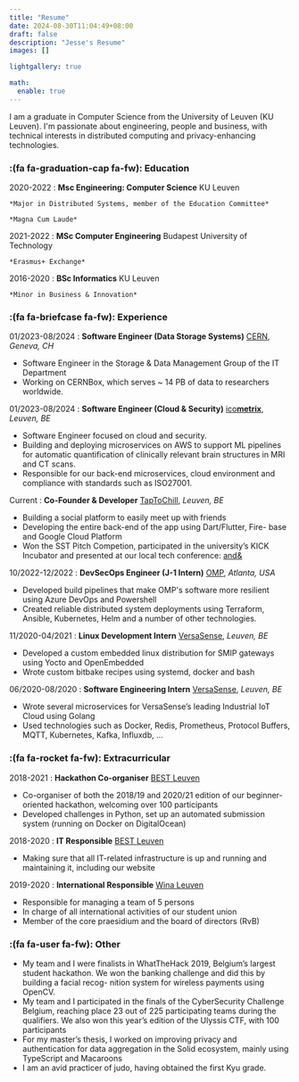 ```yaml
---
title: "Resume"
date: 2024-08-30T11:04:49+08:00
draft: false
description: "Jesse's Resume"
images: []

lightgallery: true

math:
  enable: true
---
```

I am a graduate in Computer Science from the University of Leuven (KU Leuven). I'm passionate about engineering, 
people and business, with technical interests in distributed computing and privacy-enhancing technologies. 


### :(fa fa-graduation-cap fa-fw): Education
2020-2022
:   **Msc Engineering: Computer Science** KU Leuven

    *Major in Distributed Systems, member of the Education Committee*
    
    *Magna Cum Laude*

2021-2022
:   **MSc Computer Engineering** Budapest University of Technology

    *Erasmus+ Exchange*

2016-2020
:   **BSc Informatics** KU Leuven

    *Minor in Business & Innovation*

### :(fa fa-briefcase fa-fw): Experience
01/2023-08/2024
:   **Software Engineer (Data Storage Systems)** [CERN](https://home.cern), *Geneva, CH*
- Software Engineer in the Storage & Data Management Group of the IT Department
- Working on CERNBox, which serves ~ 14 PB of data to researchers worldwide.


01/2023-08/2024
:   **Software Engineer (Cloud & Security)** [ico**metrix**](https://icometrix.com), *Leuven, BE*
- Software Engineer focused on cloud and security.
- Building and deploying microservices on AWS to support ML pipelines for automatic quantification of clinically relevant brain structures in MRI and CT scans. 
- Responsible for our back-end microservices, cloud environment and compliance with standards such as ISO27001.

Current
:   **Co-Founder & Developer** [TapToChill](https://taptochill.app), *Leuven, BE*
- Building a social platform to easily meet up with friends
- Developing the entire back-end of the app using Dart/Flutter, Fire-
base and Google Cloud Platform
- Won the SST Pitch Competion, participated in the university’s KICK
Incubator and presented at our local tech conference: [and&](https://andleuven.com)

10/2022-12/2022
:   **DevSecOps Engineer (J-1 Intern)** [OMP](https://omp.com), *Atlanta, USA*
- Developed build pipelines that make OMP's software more resilient using Azure DevOps and Powershell
- Created reliable distributed system deployments using Terraform, Ansible, Kubernetes, Helm and a number of other technologies.

11/2020-04/2021
:   **Linux Development Intern** [VersaSense](https://versasense.com), *Leuven, BE*
- Developed a custom embedded linux distribution for SMIP gateways
using Yocto and OpenEmbedded
- Wrote custom bitbake recipes using systemd, docker and bash

06/2020-08/2020
:   **Software Engineering Intern** [VersaSense](https://versasense.com), *Leuven, BE*
- Wrote several microservices for VersaSense’s leading Industrial IoT
Cloud using Golang
- Used technologies such as Docker, Redis, Prometheus, Protocol
Buffers, MQTT, Kubernetes, Kafka, Influxdb, ...


### :(fa fa-rocket fa-fw): Extracurricular
2018-2021
:   **Hackathon Co-organiser** [BEST Leuven](https://bestleuven.eu)
- Co-organiser of both the 2018/19 and 2020/21 edition of our
beginner-oriented hackathon, welcoming over 100 participants
- Developed challenges in Python, set up an automated submission
system (running on Docker on DigitalOcean)

2018-2020
:   **IT Responsible** [BEST Leuven](https://bestleuven.eu)
- Making sure that all IT-related infrastructure is up and running and
maintaining it, including our website

2019-2020 
:   **International Responsible** [Wina Leuven](https://wina.be)
- Responsible for managing a team of 5 persons
- In charge of all international activities of our student union
- Member of the core praesidium and the board of directors (RvB)

### :(fa fa-user fa-fw): Other
- My team and I were finalists in WhatTheHack 2019, Belgium’s largest student
hackathon. We won the banking challenge and did this by building a facial recog-
nition system for wireless payments using OpenCV.
- My team and I participated in the finals of the CyberSecurity Challenge Belgium,
reaching place 23 out of 225 participating teams during the qualifiers. We also
won this year’s edition of the Ulyssis CTF, with 100 participants
- For my master’s thesis, I worked on improving privacy and authentication for
data aggregation in the Solid ecosystem, mainly using TypeScript and Macaroons
- I am an avid practicer of judo, having obtained the first Kyu grade.